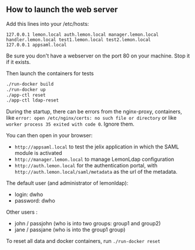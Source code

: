 

How to launch the web server
-----------------------------

Add this lines into your /etc/hosts:

```
127.0.0.1 lemon.local auth.lemon.local manager.lemon.local handler.lemon.local test1.lemon.local test2.lemon.local
127.0.0.1 appsaml.local
```

Be sure you don't have a webserver on the port 80 on your machine. Stop it if it exists.


Then launch the containers for tests

```bash
./run-docker build
./run-docker up
./app-ctl reset
./app-ctl ldap-reset
``` 

During the startup, there can be errors from the nginx-proxy, containers, like
`error: open /etc/nginx/certs: no such file or directory` or like
`worker process 35 exited with code 0`. Ignore them.


You can then open in your browser:

- `http://appsaml.local` to test the jelix application in which the SAML module is activated
- `http://manager.lemon.local` to manage LemonLdap configuration
- `http://auth.lemon.local` for the authentication portal, with `http://auth.lemon.local/saml/metadata`
  as the url of the metadata.

The default user (and administrator of lemonldap):
- login: dwho
- password: dwho

Other users : 
- john / passjohn (who is into two groups: group1 and group2)
- jane / passjane (who is into the group1 group)

To reset all data and docker containers, run `./run-docker reset`

